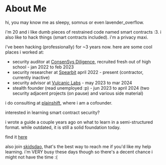 # About Me

hi, you may know me as sleepy, somnus or even lavender_overflow.

i'm 20 and i like dumb pieces of restrained code named smart contracts :3. i also like to hack things (smart contracts included). i'm a privacy maxi.

i've been hacking (professionally) for ~3 years now. here are some cool places i worked at:

- security auditor at [ConsenSys Diligence](https://consensys.io/diligence/), recruited fresh out of high school - jan 2022 to feb 2023
- security researcher at [Spearbit](https://spearbit.com/) april 2022 - present (contractor, currently inactive)
- security advisor at [Vulcanic Labs](https://twitter.com/vulcaniclabs) - may 2023 to mar 2024
- stealth founder (read unemployed :p) - jun 2023 to april 2024 (two security adjacent projects (on pause) and various side material)

i do consulting at [plainshift](https://plainshift.io/), where i am a cofounder.

interested in learning smart contract security?

i wrote a guide a couple years ago on what to learn in a semi-structured format. while outdated, it is still a solid foundation today.

find it [here](https://medium.com/immunefi/hacking-the-blockchain-an-ultimate-guide-4f34b33c6e8b)

also join [skidsdao](https://discord.gg/vJUDgxcBn2), that's the best way to reach me if you'd like my help learning. i'm VERY busy these days though so there's a decent chance i might not have the time :(
